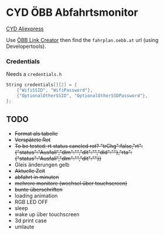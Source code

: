# CYD ÖBB Abfahrtsmonitor

[CYD Aliexpress](https://de.aliexpress.com/item/1005004961285750.html?aff_fcid=75d5121dd0b844bf9db3c8060445c3d1-1741711174865-05199-_DkSpIjB&tt=CPS_NORMAL&aff_fsk=_DkSpIjB&aff_platform=shareComponent-detail&aff_trace_key=75d5121dd0b844bf9db3c8060445c3d1-1741711174865-05199-_DkSpIjB&afSmartRedirect=y)

Use [ÖBB Link Creator](https://github.com/Dave2ooo/oebb-link-creator) then find the `fahrplan.oebb.at` url (using Developertools).

### Credentials

Needs a `credentials.h`

```c
String credentials[][2] = {
    {"WifiSSID", "WifiPassword"},
    {"OptionalOtherSSID", "OptionalOtherSSDPassword"},
};
```

## TODO

- ~~Format als tabelle~~
- ~~Verspätete Rot~~
- ~~To be tested: rt status cancled rot? "trChg":false,"rt":{"status":"Ausfall","dlm":"","dlt":"","dld":""},"rta":{"status":"Ausfall","dlm":"","dlt":""}}~~
- Gleis änderungen gelb
- ~~Aktuelle Zeit~~
- ~~abfahrt in minuten~~
- ~~mehrere monitore (wechsel über touchscreen)~~
- ~~bunte überschriften~~
- loading animation
- RGB LED OFF
- sleep
- wake up über touchscreen
- 3d print case
- umlaute

